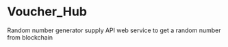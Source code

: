 # Voucher_Hub
Random number generator supply API web service to get a random number from blockchain
